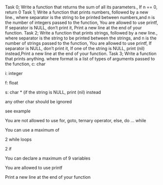 Task 0; Write a function that returns the sum of all its parameters., If n == 0, return 0 Task 1; Write a function that prints numbers, followed by a new line., where separator is the string to be printed between numbers,and n is the number of integers passed to the function, You are allowed to use printf, If separator is NULL, don’t print it, Print a new line at the end of your function. Task 2; Write a function that prints strings, followed by a new line., where separator is the string to be printed between the strings, and n is the number of strings passed to the function, You are allowed to use printf, If separator is NULL, don’t print it, If one of the string is NULL, print (nil) instead,Print a new line at the end of your function. Task 3; Write a function that prints anything. where format is a list of types of arguments passed to the function, c: char

i: integer

f: float

s: char * (if the string is NULL, print (nil) instead

any other char should be ignored

see example

You are not allowed to use for, goto, ternary operator, else, do ... while

You can use a maximum of

2 while loops

2 if

You can declare a maximum of 9 variables

You are allowed to use printf

Print a new line at the end of your function
